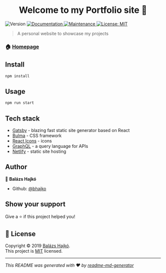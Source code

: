 <h1 align="center">Welcome to my Portfolio site 👋</h1>
<p>
  <img alt="Version" src="https://img.shields.io/badge/version-1.0.0-blue.svg?cacheSeconds=2592000" />
  <a href="https://github.com/bhajko/Portfolio#readme">
    <img alt="Documentation" src="https://img.shields.io/badge/documentation-yes-brightgreen.svg" target="_blank" />
  </a>
  <a href="https://github.com/bhajko/Portfolio/graphs/commit-activity">
    <img alt="Maintenance" src="https://img.shields.io/badge/Maintained%3F-yes-green.svg" target="_blank" />
  </a>
  <a href="https://github.com/bhajko/Portfolio/blob/master/LICENSE">
    <img alt="License: MIT" src="https://img.shields.io/badge/License-MIT-yellow.svg" target="_blank" />
  </a>
</p>

> A personal website to showcase my projects

### 🏠 [Homepage](https://bhajko.dev)

## Install

```sh
npm install
```

## Usage

```sh
npm run start
```

## Tech stack

- [Gatsby](https://gatsbyjs.org/) - blazing fast static site generator based on React
- [Bulma](https://bulma.io/) - CSS framework
- [React Icons](https://react-icons.netlify.com/) - icons
- [GraphQL](https://graphql.org/) - a query language for APIs
- [Netlify](https://www.netlify.com/) - static site hosting

## Author

👤 **Balázs Hajkó**

* Github: [@bhajko](https://github.com/bhajko)

## Show your support

Give a ⭐️ if this project helped you!

## 📝 License

Copyright © 2019 [Balázs Hajkó](https://github.com/bhajko).<br />
This project is [MIT](https://github.com/bhajko/Portfolio/blob/master/LICENSE) licensed.

***
_This README was generated with ❤️ by [readme-md-generator](https://github.com/kefranabg/readme-md-generator)_
